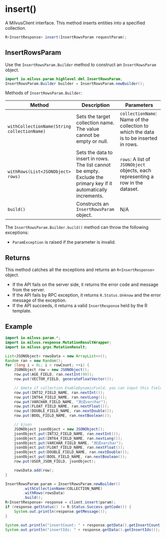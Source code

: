 # insert()

A MilvusClient interface. This method inserts entities into a specified collection.

```Java
R<InsertResponse> insert(InsertRowsParam requestParam);
```

## InsertRowsParam

Use the `InsertRowsParam.Builder` method to construct an `InsertRowsParam` object.

```Java
import io.milvus.param.highlevel.dml.InsertRowsParam;
InsertRowsParam.Builder builder = InsertRowsParam.newBuilder();
```

Methods of `InsertRowsParam.Builder`:

| Method | Description | Parameters |
| --- | --- | --- |
| `withCollectionName(String collectionName)` | Sets the target collection name.<br>The value cannot be empty or null. | `collectionName`: Name of the collection to which the data is to be inserted in rows. |
| `withRows(List<JSONObject> rows)` | Sets the data to insert in rows.<br>The list cannot be empty.<br>Exclude the primary key if it automatically increments. | `rows`: A list of `JSONObject` objects, each representing a row in the dataset. |
| `build()` | Constructs an `InsertRowsParam` object. | N/A |

The `InsertRowsParam.Builder.build()` method can throw the following exceptions:

- `ParamException` is raised if the parameter is invalid.

## Returns

This method catches all the exceptions and returns an `R<InsertResponse>` object.

- If the API fails on the server side, it returns the error code and message from the server.
- If the API fails by RPC exception, it returns `R.Status.Unknow` and the error message of the exception.
- If the API succeeds, it returns a valid `InsertResponse` held by the R template. 

## Example

```Java
import io.milvus.param.*;
import io.milvus.response.MutationResultWrapper;
import io.milvus.grpc.MutationResult;

List<JSONObject> rowsData = new ArrayList<>();
Random ran = new Random();
for (long i = 0L; i < rowCount; ++i) {
    JSONObject row = new JSONObject();
    row.put(AGE_FIELD, ran.nextInt(99));
    row.put(VECTOR_FIELD, generateFloatVector());

    // $meta if collection EnableDynamicField, you can input this field not exist in schema, else deny
    row.put(INT32_FIELD_NAME, ran.nextInt());
    row.put(INT64_FIELD_NAME, ran.nextLong());
    row.put(VARCHAR_FIELD_NAME, "测试varchar");
    row.put(FLOAT_FIELD_NAME, ran.nextFloat());
    row.put(DOUBLE_FIELD_NAME, ran.nextDouble());
    row.put(BOOL_FIELD_NAME, ran.nextBoolean());

    // $json
    JSONObject jsonObject = new JSONObject();
    jsonObject.put(INT32_FIELD_NAME, ran.nextInt());
    jsonObject.put(INT64_FIELD_NAME, ran.nextLong());
    jsonObject.put(VARCHAR_FIELD_NAME, "测试varchar");
    jsonObject.put(FLOAT_FIELD_NAME, ran.nextFloat());
    jsonObject.put(DOUBLE_FIELD_NAME, ran.nextDouble());
    jsonObject.put(BOOL_FIELD_NAME, ran.nextBoolean());
    row.put(USER_JSON_FIELD, jsonObject);

    rowsData.add(row);
}

InsertRowsParam param = InsertRowsParam.newBuilder()
        .withCollectionName(COLLECTION_NAME)
        .withRows(rowsData)
        .build();
R<InsertResponse> response = client.insert(param);
if (response.getStatus() != R.Status.Success.getCode()) {
    System.out.println(response.getMessage());
}

System.out.println("insertCount: " + response.getData().getInsertCount());
System.out.println("insertIds: " + response.getData().getInsertIds());
```